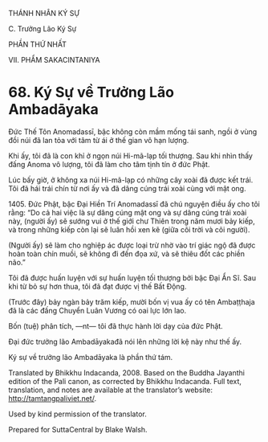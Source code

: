 THÁNH NHÂN KÝ SỰ

C. Trưởng Lão Ký Sự

PHẦN THỨ NHẤT

VII. PHẨM SAKACINTANIYA

# 68\. Ký Sự về Trưởng Lão Ambadāyaka

Đức Thế Tôn Anomadassī, bậc không còn mầm mống tái sanh, ngồi ở vùng đồi núi đã lan tỏa với tâm từ ái ở thế gian vô hạn lượng.

Khi ấy, tôi đã là con khỉ ở ngọn núi Hi-mã-lạp tối thượng. Sau khi nhìn thấy đấng Anoma vô lượng, tôi đã làm cho tâm tịnh tín ở đức Phật.

Lúc bấy giờ, ở không xa núi Hi-mã-lạp có những cây xoài đã được kết trái. Tôi đã hái trái chín từ nơi ấy và đã dâng cúng trái xoài cùng với mật ong.

1405\. Đức Phật, bậc Đại Hiền Trí Anomadassī đã chú nguyện điều ấy cho tôi rằng: “Do cả hai việc là sự dâng cúng mật ong và sự dâng cúng trái xoài này, (người ấy) sẽ sướng vui ở thế giới chư Thiên trong năm mươi bảy kiếp, và trong những kiếp còn lại sẽ luân hồi xen kẽ (giữa cõi trời và cõi người).

(Người ấy) sẽ làm cho nghiệp ác được loại trừ nhờ vào trí giác ngộ đã được hoàn toàn chín muồi, sẽ không đi đến đọa xứ, và sẽ thiêu đốt các phiền não.”

Tôi đã được huấn luyện với sự huấn luyện tối thượng bởi bậc Đại Ẩn Sĩ. Sau khi từ bỏ sự hơn thua, tôi đã đạt được vị thế Bất Động.

(Trước đây) bảy ngàn bảy trăm kiếp, mười bốn vị vua ấy có tên Ambaṭṭhaja đã là các đấng Chuyển Luân Vương có oai lực lớn lao.

Bốn (tuệ) phân tích, ―nt― tôi đã thực hành lời dạy của đức Phật.

Đại đức trưởng lão Ambadāyakađã nói lên những lời kệ này như thế ấy.

Ký sự về trưởng lão Ambadāyaka là phần thứ tám.

Translated by Bhikkhu Indacanda, 2008. Based on the Buddha Jayanthi edition of the Pali canon, as corrected by Bhikkhu Indacanda. Full text, translation, and notes are available at the translator’s website: http://tamtangpaliviet.net/.

Used by kind permission of the translator.

Prepared for SuttaCentral by Blake Walsh.